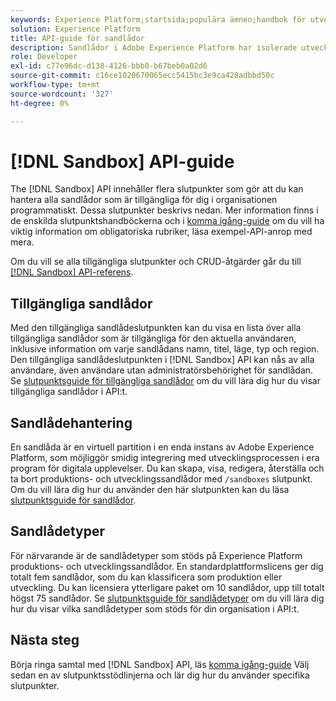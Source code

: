 ```yaml
---
keywords: Experience Platform;startsida;populära ämnen;handbok för utvecklare av sandlådor
solution: Experience Platform
title: API-guide för sandlådor
description: Sandlådor i Adobe Experience Platform har isolerade utvecklingsmiljöer där du kan testa funktioner, köra experiment och göra anpassade konfigurationer utan att påverka produktionsmiljön.
role: Developer
exl-id: c77e96dc-d138-4126-bbb0-b67beb0a02d6
source-git-commit: c16ce1020670065ecc5415bc3e9ca428adbbd50c
workflow-type: tm+mt
source-wordcount: '327'
ht-degree: 0%

---
```


# [!DNL Sandbox] API-guide

The [!DNL Sandbox] API innehåller flera slutpunkter som gör att du kan hantera alla sandlådor som är tillgängliga för dig i organisationen programmatiskt. Dessa slutpunkter beskrivs nedan. Mer information finns i de enskilda slutpunktshandböckerna och i [komma igång-guide](./getting-started.md) om du vill ha viktig information om obligatoriska rubriker, läsa exempel-API-anrop med mera.

Om du vill se alla tillgängliga slutpunkter och CRUD-åtgärder går du till [[!DNL Sandbox] API-referens](https://www.adobe.io/experience-platform-apis/references/sandbox).

## Tillgängliga sandlådor

Med den tillgängliga sandlådeslutpunkten kan du visa en lista över alla tillgängliga sandlådor som är tillgängliga för den aktuella användaren, inklusive information om varje sandlådans namn, titel, läge, typ och region. Den tillgängliga sandlådeslutpunkten i [!DNL Sandbox] API kan nås av alla användare, även användare utan administratörsbehörighet för sandlådan. Se [slutpunktsguide för tillgängliga sandlådor](./available.md) om du vill lära dig hur du visar tillgängliga sandlådor i API:t.

## Sandlådehantering

En sandlåda är en virtuell partition i en enda instans av Adobe Experience Platform, som möjliggör smidig integrering med utvecklingsprocessen i era program för digitala upplevelser. Du kan skapa, visa, redigera, återställa och ta bort produktions- och utvecklingssandlådor med `/sandboxes` slutpunkt. Om du vill lära dig hur du använder den här slutpunkten kan du läsa [slutpunktsguide för sandlådor](./sandboxes.md).

## Sandlådetyper

För närvarande är de sandlådetyper som stöds på Experience Platform produktions- och utvecklingssandlådor. En standardplattformslicens ger dig totalt fem sandlådor, som du kan klassificera som produktion eller utveckling. Du kan licensiera ytterligare paket om 10 sandlådor, upp till totalt högst 75 sandlådor. Se [slutpunktsguide för sandlådetyper](./types.md) om du vill lära dig hur du visar vilka sandlådetyper som stöds för din organisation i API:t.

## Nästa steg

Börja ringa samtal med [!DNL Sandbox] API, läs [komma igång-guide](./getting-started.md) Välj sedan en av slutpunktsstödlinjerna och lär dig hur du använder specifika slutpunkter.
